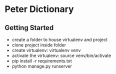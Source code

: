 # Peter Dictionary

## Getting Started
- create a folder to house virtualenv and project
- clone project inside folder
- create virtualenv: virtualenv venv
- activate the virtualenv: source venv/bin/activate
- pip install -r requirements.txt
- python manage.py runserver
